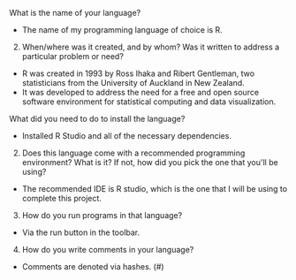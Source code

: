 What is the name of your language? 
-	The name of my programming language of choice is R.
2.	When/where was it created, and by whom?  Was it written to address a particular problem or need? 
-	R was created in 1993 by Ross Ihaka and Ribert Gentleman, two statisticians from the University of Auckland in New Zealand.
-	It was developed to address the need for a free and open source software environment for statistical computing and data visualization. 


What did you need to do to install the language?
- Installed R Studio and all of the necessary dependencies.
2. Does this language come with a recommended programming environment? What is it? If not,
how did you pick the one that you'll be using?
- The recommended IDE is R studio, which is the one that I will be using to complete this project.
3. How do you run programs in that language?
- Via the run button in the toolbar.
4. How do you write comments in your language?
- Comments are denoted via hashes. (#)
